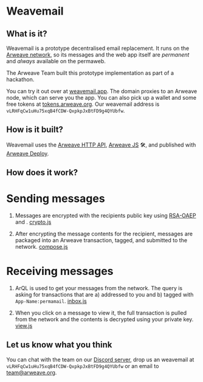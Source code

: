 # Weavemail


## What is it?

Weavemail is a prototype decentralised email replacement. It runs on the [Arweave network](https://arweave.org), so its messages and the web app itself are _permanent_ and _always_ available on the permaweb.

The Arweave Team built this prototype implementation as part of a hackathon.

You can try it out over at [weavemail.app](https://weavemail.app). The domain proxies to an Arweave node, which can serve you the app. You can also pick up a wallet and some free tokens at [tokens.arweave.org](http://tokens.arweave.org). Our weavemail address is `vLRHFqCw1uHu75xqB4fCDW-QxpkpJxBtFD9g4QYUbfw`.

## How is it built?

Weavemail uses the [Arweave HTTP API](https://docs.arweave.org/developers/server/http-api), [Arweave JS](https://github.com/ArweaveTeam/arweave-js) 🛠️, and published with [Arweave Deploy](https://github.com/ArweaveTeam/arweave-deploy).

## How does it work?

# Sending messages

1. Messages are encrypted with the recipients public key using [RSA-OAEP](https://en.wikipedia.org/wiki/Optimal_asymmetric_encryption_padding) and . [crypto.js](https://github.com/ArweaveTeam/weavemail/blob/master/crypto.js)

2. After encrypting the message contents for the recipient, messages are packaged into an Arweave transaction, tagged, and submitted to the network. [compose.js](https://github.com/ArweaveTeam/weavemail/blob/master/compose.js)

# Receiving messages

1. ArQL is used to get your messages from the network. The query is asking for transactions that are a) addressed to you and b) tagged with `App-Name:permamail`. [inbox.js](https://github.com/ArweaveTeam/weavemail/blob/master/inbox.js)

2. When you click on a message to view it, the full transaction is pulled from the network and the contents is decrypted using your private key. [view.js](https://github.com/ArweaveTeam/weavemail/blob/master/view.js)

## Let us know what you think

You can chat with the team on our [Discord server](https://discord.gg/DjAFMJc), drop us an weavemail at `vLRHFqCw1uHu75xqB4fCDW-QxpkpJxBtFD9g4QYUbfw` or an email to [team@arweave.org](mailto:team@arweave.org).
